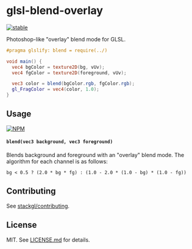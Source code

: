 # glsl-blend-overlay

[![stable](http://badges.github.io/stability-badges/dist/stable.svg)](http://github.com/badges/stability-badges)

Photoshop-like "overlay" blend mode for GLSL.

```glsl
#pragma glslify: blend = require(../)

void main() {
  vec4 bgColor = texture2D(bg, vUv);
  vec4 fgColor = texture2D(foreground, vUv);

  vec3 color = blend(bgColor.rgb, fgColor.rgb);
  gl_FragColor = vec4(color, 1.0);
}
```

## Usage

[![NPM](https://nodei.co/npm/glsl-blend-overlay.png)](https://nodei.co/npm/glsl-blend-overlay/)

#### `blend(vec3 background, vec3 foreground)`

Blends background and foreground with an "overlay" blend mode. The algorithm for each channel is as follows:

```
bg < 0.5 ? (2.0 * bg * fg) : (1.0 - 2.0 * (1.0 - bg) * (1.0 - fg))
```

## Contributing

See [stackgl/contributing](https://github.com/stackgl/contributing).

## License

MIT. See [LICENSE.md](http://github.com/stackgl/glsl-blend-overlay/blob/master/LICENSE.md) for details.
